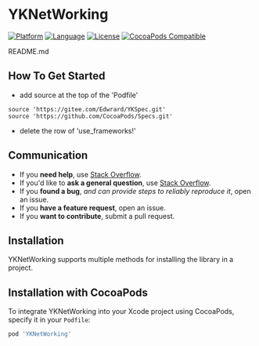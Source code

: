 # YKNetWorking

[![Platform](https://img.shields.io/badge/platform-iOS-red.svg)](https://developer.apple.com/iphone/index.action) [![Language](http://img.shields.io/badge/language-OC-yellow.svg?style=flat )](https://en.wikipedia.org/wiki/Objective-C) [![License](https://img.shields.io/badge/license-MIT-blue.svg)](http://mit-license.org) [![CocoaPods Compatible](https://img.shields.io/badge/cocoapod-last-green.svg)](https://gitee.com/Edwrard/YKNetWorking)

README.md

## How To Get Started

- add source at the top of the 'Podfile'
```
source 'https://gitee.com/Edwrard/YKSpec.git'  
source 'https://github.com/CocoaPods/Specs.git'
```
- delete the row of 'use_frameworks!'

## Communication

- If you **need help**, use [Stack Overflow](https://stackoverflow.com/). 
- If you'd like to **ask a general question**, use [Stack Overflow](https://stackoverflow.com/).
- If you **found a bug**, _and can provide steps to reliably reproduce it_, open an issue.
- If you **have a feature request**, open an issue.
- If you **want to contribute**, submit a pull request.

## Installation
YKNetWorking supports multiple methods for installing the library in a project.

## Installation with CocoaPods

To integrate YKNetWorking into your Xcode project using CocoaPods, specify it in your `Podfile`:

```ruby
pod 'YKNetWorking'
```


